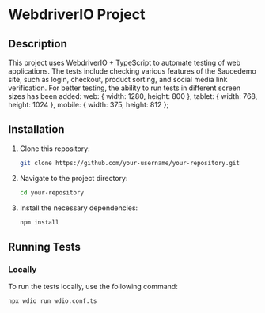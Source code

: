 # WebdriverIO Project

## Description

This project uses WebdriverIO + TypeScript to automate testing of web applications. The tests include checking various features of the Saucedemo site, such as login, checkout, product sorting, and social media link verification. For better testing, the ability to run tests in different screen sizes has been added: 
web: { width: 1280, height: 800 },
tablet: { width: 768, height: 1024 },
mobile: { width: 375, height: 812 };

## Installation

1. Clone this repository:
    ```bash
    git clone https://github.com/your-username/your-repository.git
    ```

2. Navigate to the project directory:
    ```bash
    cd your-repository
    ```

3. Install the necessary dependencies:
    ```bash
    npm install
    ```

## Running Tests

### Locally

To run the tests locally, use the following command:
```bash
npx wdio run wdio.conf.ts
